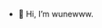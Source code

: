 - 👋 Hi, I’m wunewww.
 
<!---
WnPro/WnPro is a ✨ special ✨ repository because its `README.md` (this file) appears on your GitHub profile.
You can click the Preview link to take a look at your changes.
- 💞️ I’m looking to collaborate on 
--->

